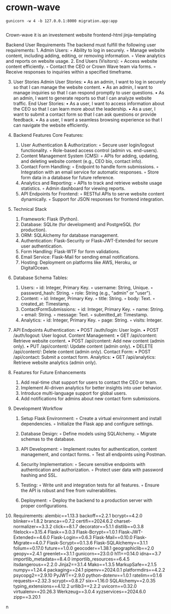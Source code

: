# crown-wave

```
gunicorn -w 4 -b 127.0.0.1:8000 migration.app:app


```
Crown-wave
it is an investement website
   frontend-html
                    jinja-templating

Backend
User Requirements
The backend must fulfill the following user requirements:
    1. Admin Users:
        ◦ Ability to log in securely.
        ◦ Manage website content, including adding, editing, or removing information.
        ◦ View analytics and reports on website usage.
    2. End Users (Visitors):
        ◦ Access website content efficiently.
        ◦ Contact the CEO or Crown Wave team via forms.
        ◦ Receive responses to inquiries within a specified timeframe.

3. User Stories
Admin User Stories:
    • As an admin, I want to log in securely so that I can manage the website content.
    • As an admin, I want to manage inquiries so that I can respond promptly to user questions.
    • As an admin, I want to generate reports so that I can analyze website traffic.
End User Stories:
    • As a user, I want to access information about the CEO so that I can learn more about the leadership.
    • As a user, I want to submit a contact form so that I can ask questions or provide feedback.
    • As a user, I want a seamless browsing experience so that I can navigate the website efficiently.

4. Backend Features
Core Features:
    1. User Authentication & Authorization:
        ◦ Secure user login/logout functionality.
        ◦ Role-based access control (admin vs. end-users).
    2. Content Management System (CMS):
        ◦ APIs for adding, updating, and deleting website content (e.g., CEO bio, contact info).
    3. Contact Form Handling:
        ◦ Endpoint to handle form submissions.
        ◦ Integration with an email service for automatic responses.
        ◦ Store form data in a database for future reference.
    4. Analytics and Reporting:
        ◦ APIs to track and retrieve website usage statistics.
        ◦ Admin dashboard for viewing reports.
    5. API Endpoints for Frontend:
        ◦ RESTful APIs to serve website content dynamically.
        ◦ Support for JSON responses for frontend integration.

5. Technical Stack
    1. Framework: Flask (Python).
    2. Database: SQLite (for development) and PostgreSQL (for production).
    3. ORM: SQLAlchemy for database management.
    4. Authentication: Flask-Security or Flask-JWT-Extended for secure user authentication.
    5. Form Handling: Flask-WTF for form validations.
    6. Email Service: Flask-Mail for sending email notifications.
    7. Hosting: Deployment on platforms like AWS, Heroku, or DigitalOcean.

6. Database Schema
Tables:
    1. Users:
        ◦ id: Integer, Primary Key.
        ◦ username: String, Unique.
        ◦ password_hash: String.
        ◦ role: String (e.g., "admin" or "user").
    2. Content:
        ◦ id: Integer, Primary Key.
        ◦ title: String.
        ◦ body: Text.
        ◦ created_at: Timestamp.
    3. ContactFormSubmissions:
        ◦ id: Integer, Primary Key.
        ◦ name: String.
        ◦ email: String.
        ◦ message: Text.
        ◦ submitted_at: Timestamp.
    4. Analytics:
        ◦ id: Integer, Primary Key.
        ◦ page: String.
        ◦ visits: Integer.

7. API Endpoints
Authentication:
    • POST /auth/login: User login.
    • POST /auth/logout: User logout.
Content Management:
    • GET /api/content: Retrieve website content.
    • POST /api/content: Add new content (admin only).
    • PUT /api/content/<id>: Update content (admin only).
    • DELETE /api/content/<id>: Delete content (admin only).
Contact Form:
    • POST /api/contact: Submit a contact form.
Analytics:
    • GET /api/analytics: Retrieve website analytics (admin only).

8. Features for Future Enhancements
    1. Add real-time chat support for users to contact the CEO or team.
    2. Implement AI-driven analytics for better insights into user behavior.
    3. Introduce multi-language support for global users.
    4. Add notifications for admins about new contact form submissions.

9. Development Workflow
    1. Setup Flask Environment:
        ◦ Create a virtual environment and install dependencies.
        ◦ Initialize the Flask app and configure settings.
    2. Database Design:
        ◦ Define models using SQLAlchemy.
        ◦ Migrate schemas to the database.
    3. API Development:
        ◦ Implement routes for authentication, content management, and contact forms.
        ◦ Test all endpoints using Postman.
    4. Security Implementation:
        ◦ Secure sensitive endpoints with authentication and authorization.
        ◦ Protect user data with password hashing and SSL.
    5. Testing:
        ◦ Write unit and integration tests for all features.
        ◦ Ensure the API is robust and free from vulnerabilities.
          
    6. Deployment:
        ◦ Deploy the backend to a production server with proper configurations.
7.   Requirements:
alembic==1.13.3
backoff==2.2.1
bcrypt==4.2.0
blinker==1.8.2
branca==0.7.2
certifi==2024.6.2
charset-normalizer==3.3.2
click==8.1.7
decorator==5.1.1
distlib==0.3.8
filelock==3.15.4
Flask==3.0.3
Flask-Bcrypt==1.0.1
Flask-JWT-Extended==4.6.0
Flask-Login==0.6.3
Flask-Mail==0.10.0
Flask-Migrate==4.0.7
Flask-Scrypt==0.1.3.6
Flask-SQLAlchemy==3.1.1
folium==0.17.0
future==1.0.0
geocoder==1.38.1
geographiclib==2.0
geopy==2.4.1
greenlet==3.1.1
gunicorn==23.0.0
h11==0.14.0
idna==3.7
importlib_metadata==8.4.0
importlib_resources==6.4.5
itsdangerous==2.2.0
Jinja2==3.1.4
Mako==1.3.5
MarkupSafe==2.1.5
numpy==1.24.4
packaging==24.1
pipenv==2024.0.1
platformdirs==4.2.2
psycopg2==2.9.10
PyJWT==2.9.0
python-dotenv==1.0.1
ratelim==0.1.6
requests==2.32.3
scrypt==0.8.27
six==1.16.0
SQLAlchemy==2.0.35
typing_extensions==4.12.2
urllib3==2.2.2
uvicorn==0.32.0
virtualenv==20.26.3
Werkzeug==3.0.4
xyzservices==2024.6.0
zipp==3.20.1



n